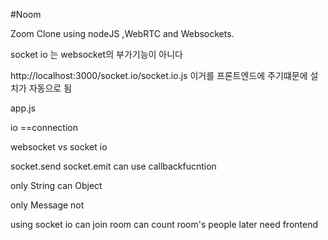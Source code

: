 #Noom

Zoom Clone using nodeJS ,WebRTC and Websockets.

socket io 는 websocket의 부가기능이 아니다

http://localhost:3000/socket.io/socket.io.js 이거를 프론트엔드에 주기떄문에 설치가 자동으로 됨



app.js 

io ==connection


websocket       vs          socket io

socket.send                 socket.emit  can use callbackfucntion

only String                 can Object

only Message                not
                            
                            
                            
 using socket io 
 can join room 
 can count room's people
 later need frontend
